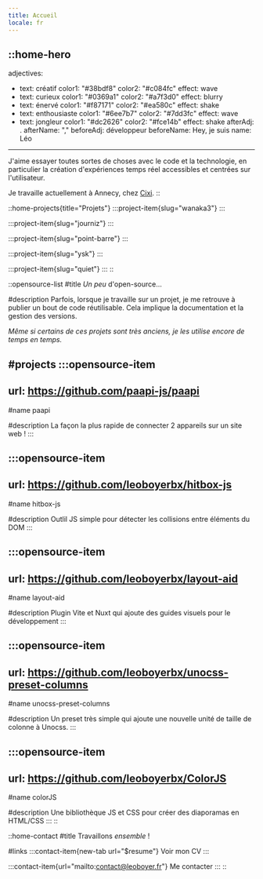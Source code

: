 ```yaml
---
title: Accueil
locale: fr
---
```


::home-hero
---
adjectives:
  - text: créatif
    color1: "#38bdf8"
    color2: "#c084fc"
    effect: wave
  - text: curieux
    color1: "#0369a1"
    color2: "#a7f3d0"
    effect: blurry
  - text: énervé
    color1: "#f87171"
    color2: "#ea580c"
    effect: shake
  - text: enthousiaste
    color1: "#6ee7b7"
    color2: "#7dd3fc"
    effect: wave
  - text: jongleur
    color1: "#dc2626"
    color2: "#fce14b"
    effect: shake
afterAdj: .
afterName: ","
beforeAdj: développeur
beforeName: Hey, je suis
name: Léo
---
J'aime essayer toutes sortes de choses avec le code et la technologie, en particulier la création d'expériences temps réel accessibles et centrées sur l'utilisateur.

Je travaille actuellement à Annecy, chez [Cixi](https://www.cixi.life/).
::

::home-projects{title="Projets"}
  :::project-item{slug="wanaka3"}
  :::

  :::project-item{slug="journiz"}
  :::

  :::project-item{slug="point-barre"}
  :::

  :::project-item{slug="ysk"}
  :::

  :::project-item{slug="quiet"}
  :::
::

::opensource-list
#title
*Un peu* d'open-source...

#description
Parfois, lorsque je travaille sur un projet, je me retrouve à publier un bout de code réutilisable. Cela implique la documentation et la gestion des versions.

*Même si certains de ces projets sont très anciens, je les utilise encore de temps en temps.*

#projects
  :::opensource-item
  ---
  url: https://github.com/paapi-js/paapi
  ---
  #name
  paapi

  #description
  La façon la plus rapide de connecter 2 appareils sur un site web !
  :::

  :::opensource-item
  ---
  url: https://github.com/leoboyerbx/hitbox-js
  ---
  #name
  hitbox-js

  #description
  Outlil JS simple pour détecter les collisions entre éléments du DOM
  :::

  :::opensource-item
  ---
  url: https://github.com/leoboyerbx/layout-aid
  ---
  #name
  layout-aid

  #description
  Plugin Vite et Nuxt qui ajoute des guides visuels pour le développement
  :::

  :::opensource-item
  ---
  url: https://github.com/leoboyerbx/unocss-preset-columns
  ---
  #name
  unocss-preset-columns

  #description
  Un preset très simple qui ajoute une nouvelle unité de taille de colonne à Unocss.
  :::

  :::opensource-item
  ---
  url: https://github.com/leoboyerbx/ColorJS
  ---
  #name
  colorJS

  #description
  Une bibliothèque JS et CSS pour créer des diaporamas en HTML/CSS
  :::
::

::home-contact
#title
Travaillons *ensemble* !

#links
  :::contact-item{new-tab url="$resume"}
  Voir mon CV
  :::

  :::contact-item{url="mailto:contact@leoboyer.fr"}
  Me contacter
  :::
::
